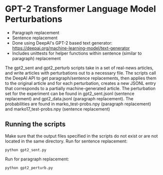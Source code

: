 # GPT-2 Transformer Language Model Perturbations
- Paragraph replacement
- Sentence replacement
- Done using DeepAI's GPT-2 based text generator: https://deepai.org/machine-learning-model/text-generator
- Includes unittests for helper functions within sentence (similar to paragraph) replacement

The gpt2_sent and gpt2_perturb scripts take in a set of real-news articles, and write articles with perturbations out to a necessary file. The scripts call the DeepAI API to get paragraph/sentence replacements, then applies them to the original article and for each perturbation, creates a new JSONL entry that corresponds to a partially machine-generated article. The perturbation set for the experiment can be found in gpt2_sent.jsonl (sentence replacement) and gpt2_data.jsonl (paragraph replacement). The probabilities are found in marko_test-probs.npy (paragraph replacement) and marko17_test-probs.npy (sentence replacement)

## Running the scripts
Make sure that the output files specified in the scripts do not exist or are not located in the same directory.
Run for sentence replacement:
```
python gpt2_sent.py
```
Run for paragraph replacement:
```
python gpt2_perturb.py
```
